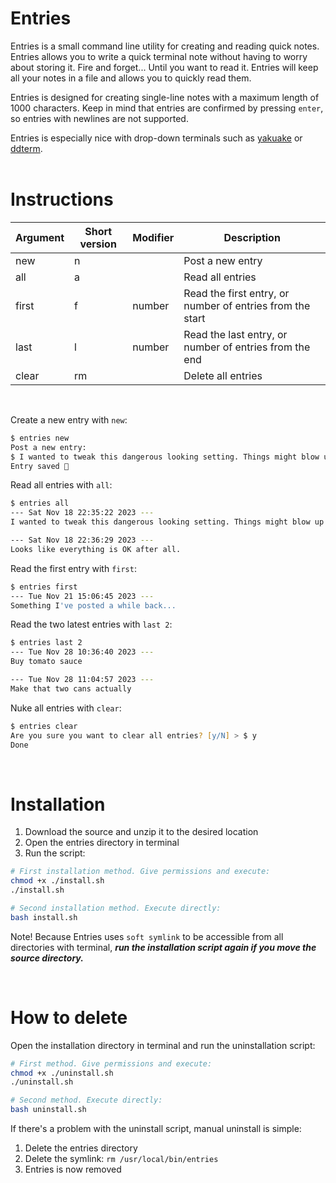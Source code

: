 # Entries
Entries is a small command line utility for creating and reading quick notes. Entries allows you to write a quick terminal note without having to worry about storing it. Fire and forget... Until you want to read it. Entries will keep all your notes in a file and allows you to quickly read them.

Entries is designed for creating single-line notes with a maximum length of 1000 characters. Keep in mind that entries are confirmed by pressing `enter`, so entries with newlines are not supported.

Entries is especially nice with drop-down terminals such as [yakuake](https://apps.kde.org/yakuake/) or [ddterm](https://github.com/ddterm/gnome-shell-extension-ddterm).
<br /><br />

# Instructions


| Argument         | Short version     | Modifier | Description |
|------------------|-------------------|----------|-------------|
| new              | n                 |          | Post a new entry
| all              | a                 |          | Read all entries
| first            | f                 | number   | Read the first entry, or number of entries from the start
| last             | l                 | number   | Read the last entry, or number of entries from the end
| clear            | rm                |          | Delete all entries

<br />

Create a new entry with `new`:

```zsh
$ entries new
Post a new entry:
$ I wanted to tweak this dangerous looking setting. Things might blow up...
Entry saved 📝
```

Read all entries with `all`:

```zsh
$ entries all
--- Sat Nov 18 22:35:22 2023 ---
I wanted to tweak this dangerous looking setting. Things might blow up...

--- Sat Nov 18 22:36:29 2023 ---
Looks like everything is OK after all.
```

Read the first entry with `first`:
```zsh
$ entries first
--- Tue Nov 21 15:06:45 2023 ---
Something I've posted a while back...
```

Read the two latest entries with `last 2`:

```zsh
$ entries last 2
--- Tue Nov 28 10:36:40 2023 ---
Buy tomato sauce

--- Tue Nov 28 11:04:57 2023 ---
Make that two cans actually
```

Nuke all entries with `clear`:

```zsh
$ entries clear            
Are you sure you want to clear all entries? [y/N] > $ y
Done
```

<br />

# Installation

1. Download the source and unzip it to the desired location
2. Open the entries directory in terminal
3. Run the script:
```bash
# First installation method. Give permissions and execute:
chmod +x ./install.sh
./install.sh
```

```bash
# Second installation method. Execute directly:
bash install.sh
```

Note! Because Entries uses `soft symlink` to be accessible from all directories with terminal, ***run the installation script again if you move the source directory.***

<br />

# How to delete

Open the installation directory in terminal and run the uninstallation script:

```bash
# First method. Give permissions and execute:
chmod +x ./uninstall.sh
./uninstall.sh
```

```bash
# Second method. Execute directly:
bash uninstall.sh
```

If there's a problem with the uninstall script, manual uninstall is simple:

1. Delete the entries directory
2. Delete the symlink: `rm /usr/local/bin/entries`
3. Entries is now removed